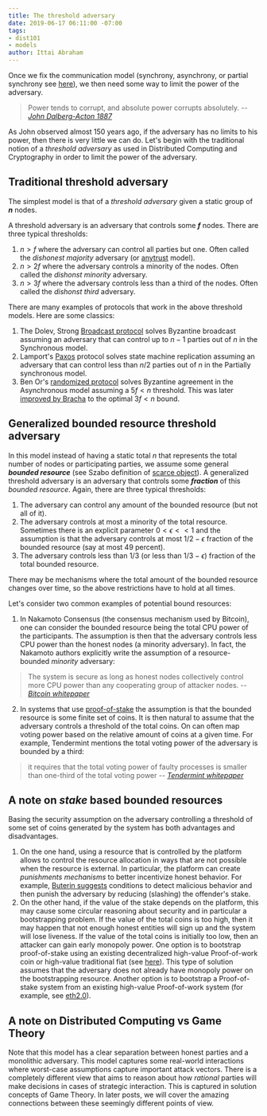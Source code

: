 ```yaml
---
title: The threshold adversary
date: 2019-06-17 06:11:00 -07:00
tags:
- dist101
- models
author: Ittai Abraham
---
```


Once we fix the communication model (synchrony, asynchrony, or partial synchrony see [here](https://ittaiab.github.io/2019-05-31-2019-5-31-models/)), we then need some way to limit the power of the adversary. 


> Power tends to corrupt, and absolute power corrupts absolutely.
> -- <cite> [John Dalberg-Acton 1887](https://en.wikipedia.org/wiki/John_Dalberg-Acton,_1st_Baron_Acton) </cite>

As John observed almost 150 years ago, if the adversary has no limits to his power, then there is very little we can do. Let's begin with the traditional notion of a _threshold adversary_ as used in Distributed Computing and Cryptography in order to limit the power of the adversary. 

## Traditional threshold adversary 
The simplest model is that of a _threshold adversary_ given a static group of **_n_** nodes. 

A threshold adversary is an adversary that controls some **_f_** nodes. There are three typical thresholds:
1. $n>f$ where the adversary can control all parties but one. Often called the _dishonest majority_ adversary (or [anytrust](https://www.ohmygodel.com/publications/d3-eurosec12.pdf) model).
2. $n>2f$ where the adversary controls a minority of the nodes. Often called the _dishonst minority_ adversary.
3. $n>3f$ where the adversary controls less than a third of the nodes. Often called the _dishonst third_ adversary.

There are many examples of protocols that work in the above threshold models. Here are some classics:
1. The Dolev, Strong [Broadcast protocol](https://www.cs.huji.ac.il/~dolev/pubs/authenticated.pdf)  solves Byzantine broadcast assuming an adversary that can control up to $n-1$ parties out of $n$ in the Synchronous model.
2. Lamport's [Paxos](https://lamport.azurewebsites.net/pubs/lamport-paxos.pdf) protocol solves state machine replication assuming an adversary that can control less than $n/2$ parties out of $n$ in the Partially synchronous model.
3. Ben Or's [randomized protocol](http://www.cs.utexas.edu/users/lorenzo/corsi/cs380d/papers/p27-ben-or.pdf) solves Byzantine agreement in the Asynchronous model assuming a $5f<n$ threshold. This was later [improved by Bracha](https://core.ac.uk/download/pdf/82523202.pdf) to the optimal $3f<n$ bound.

## Generalized bounded resource threshold adversary 
In this model instead of having a static total _n_ that represents the total number of nodes or participating parties, we assume some general **_bounded resource_** (see Szabo definition of [scarce object](https://nakamotoinstitute.org/scarce-objects/)). A generalized threshold adversary is an adversary that controls some **_fraction_** of this _bounded resource_. Again, there are three typical thresholds:

1. The adversary can control any amount of the bounded resource (but not all of it).
2. The adversary controls at most a minority of the total resource. Sometimes there is an explicit parameter $0< \epsilon << 1$ and the assumption is that the adversary controls at most $1/2 - \epsilon$ fraction of the bounded resource (say at most 49 percent).
3. The adversary controls less than $1/3$ (or less than $1/3 - \epsilon$) fraction of the total bounded resource. 

There may be mechanisms where the total amount of the bounded resource changes over time, so the above restrictions have to hold at all times.

Let's consider two common examples of potential bound resources:

1. In Nakamoto Consensus (the consensus mechanism used by Bitcoin), one can consider the bounded resource being the total CPU power of the participants. The assumption is then that the adversary controls less CPU power than the honest nodes (a minority adversary). In fact, the Nakamoto authors explicitly write the assumption of a resource-bounded _minority_ adversary:
> The system is secure as long as honest nodes collectively control more CPU power than any cooperating group of attacker nodes.
> -- <cite>[Bitcoin whitepaper](https://bitcoin.org/bitcoin.pdf) </cite>

2. In systems that use [proof-of-stake](https://www.investopedia.com/terms/p/proof-stake-pos.asp) the assumption is that the bounded resource is some finite set of coins. It is then natural to assume that the adversary controls a threshold of the total coins. On can often map voting power based on the relative amount of coins at a given time. For example, Tendermint mentions the total voting power of the adversary is bounded by a third:
> it requires that the total voting power of faulty processes is smaller than one-third of the total voting power
> -- <cite> [Tendermint whitepaper](https://arxiv.org/pdf/1807.04938.pdf) </cite>


## A note on _stake_ based bounded resources
Basing the security assumption on the adversary controlling a threshold of some set of coins generated by the system has both advantages and disadvantages.
1. On the one hand, using a resource that is controlled by the platform allows to control the resource allocation in ways that are not possible when the resource is external. In particular, the platform can create _punishments mechanisms_ to better incentivize honest behavior. For example, [Buterin suggests]((https://medium.com/@VitalikButerin/minimal-slashing-conditions-20f0b500fc6c)) conditions to detect malicious behavior and then punish the adversary by reducing (slashing) the offender's stake.
2. On the other hand, if the value of the stake depends on the platform, this may cause some circular reasoning about security and in particular a bootstrapping problem. If the value of the total coins is too high, then it may happen that not enough honest entities will sign up and the system will lose liveness. If the value of the total coins is initially too low, then an attacker can gain early monopoly power. One option is to bootstrap proof-of-stake using an existing decentralized high-value Proof-of-work coin or high-value traditional fiat (see [here](https://bitcoinist.com/visa-paypal-10-million-run-facebook-coin-node/)). This type of solution assumes that the adversary does not already have monopoly power on the bootstrapping resource. Another option is to bootstrap a Proof-of-stake system from an existing high-value Proof-of-work system (for example, see [eth2.0](https://github.com/ethereum/eth2.0-specs)).

## A note on Distributed Computing vs Game Theory
Note that this model has a clear separation between honest parties and a monolithic adversary. This model captures some real-world interactions where worst-case assumptions capture important attack vectors. There is a completely different view that aims to reason about how _rational_ parties will make decisions in cases of strategic interaction. This is captured in solution concepts of Game Theory. In later posts, we will cover the amazing connections between these seemingly different points of view.
